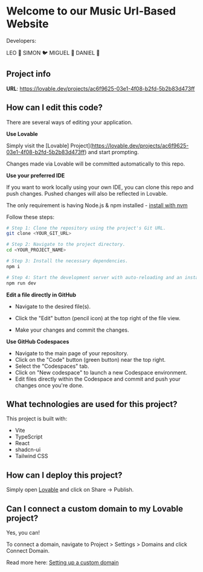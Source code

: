 # Welcome to our Music Url-Based Website

Developers:

LEO 🦁 
SIMON 🐦 
MIGUEL 🐻 
DANIEL 🐼 

## Project info

**URL**: https://lovable.dev/projects/ac6f9625-03e1-4f08-b2fd-5b2b83d473ff

## How can I edit this code?

There are several ways of editing your application.

**Use Lovable**

Simply visit the [Lovable]
 Project](https://lovable.dev/projects/ac6f9625-03e1-4f08-b2fd-5b2b83d473ff) and start prompting. 

Changes made via Lovable will be committed automatically to this repo.

**Use your preferred IDE**

If you want to work locally using your own IDE, you can clone this repo and push changes. Pushed changes will also be reflected in Lovable.

The only requirement is having Node.js & npm installed - [install with nvm](https://github.com/nvm-sh/nvm#installing-and-updating)

Follow these steps:

```sh
# Step 1: Clone the repository using the project's Git URL.
git clone <YOUR_GIT_URL>

# Step 2: Navigate to the project directory.
cd <YOUR_PROJECT_NAME>

# Step 3: Install the necessary dependencies.
npm i

# Step 4: Start the development server with auto-reloading and an instant preview.
npm run dev
```

**Edit a file directly in GitHub**

- Navigate to the desired file(s).

- Click the "Edit" button (pencil icon) at the top right of the file view.

- Make your changes and commit the changes.

**Use GitHub Codespaces**

- Navigate to the main page of your repository.
- Click on the "Code" button (green button) near the top right.
- Select the "Codespaces" tab.
- Click on "New codespace" to launch a new Codespace environment.
- Edit files directly within the Codespace and commit and push your changes once you're done.

## What technologies are used for this project?

This project is built with:

- Vite
- TypeScript
- React
- shadcn-ui
- Tailwind CSS

## How can I deploy this project?

Simply open [Lovable](https://lovable.dev/projects/ac6f9625-03e1-4f08-b2fd-5b2b83d473ff) and click on Share -> Publish.

## Can I connect a custom domain to my Lovable project?

Yes, you can!

To connect a domain, navigate to Project > Settings > Domains and click Connect Domain.

Read more here: [Setting up a custom domain](https://docs.lovable.dev/tips-tricks/custom-domain#step-by-step-guide)
